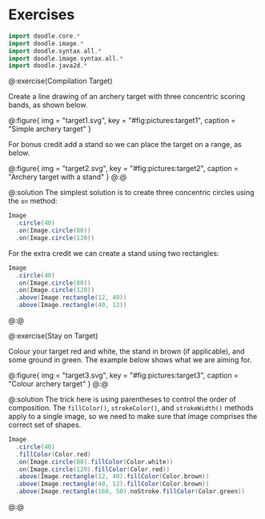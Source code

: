 # Exercises

```scala mdoc:invisible
import doodle.core.*
import doodle.image.*
import doodle.syntax.all.*
import doodle.image.syntax.all.*
import doodle.java2d.*
```

@:exercise(Compilation Target)

Create a line drawing of an archery target with three concentric scoring bands, as shown below.

@:figure{ img = "target1.svg", key = "#fig:pictures:target1", caption = "Simple archery target" }

For bonus credit add a stand so we can place the target on a range, as below.

@:figure{ img = "target2.svg", key = "#fig:pictures:target2", caption = "Archery target with a stand" }
@:@

@:solution
The simplest solution is to create three concentric circles using the `on` method:

```scala mdoc:silent
Image
  .circle(40)
  .on(Image.circle(80))
  .on(Image.circle(120))
```

For the extra credit we can create a stand using two rectangles:

```scala mdoc:silent
Image
  .circle(40)
  .on(Image.circle(80))
  .on(Image.circle(120))
  .above(Image.rectangle(12, 40))
  .above(Image.rectangle(40, 12))
```
@:@


@:exercise(Stay on Target)

Colour your target red and white, the stand in brown (if applicable),
and some ground in green. The example below shows what we are aiming for.

@:figure{ img = "target3.svg", key = "#fig:pictures:target3", caption = "Colour archery target" }
@:@

@:solution
The trick here is using parentheses to control the order of composition.
The `fillColor()`, `strokeColor()`, and `strokeWidth()` methods
apply to a single image, so we need to make sure that image
comprises the correct set of shapes.

```scala mdoc:silent
Image
  .circle(40)
  .fillColor(Color.red)
  .on(Image.circle(80).fillColor(Color.white))
  .on(Image.circle(120).fillColor(Color.red))
  .above(Image.rectangle(12, 40).fillColor(Color.brown))
  .above(Image.rectangle(40, 12).fillColor(Color.brown))
  .above(Image.rectangle(160, 50).noStroke.fillColor(Color.green))
```
@:@

